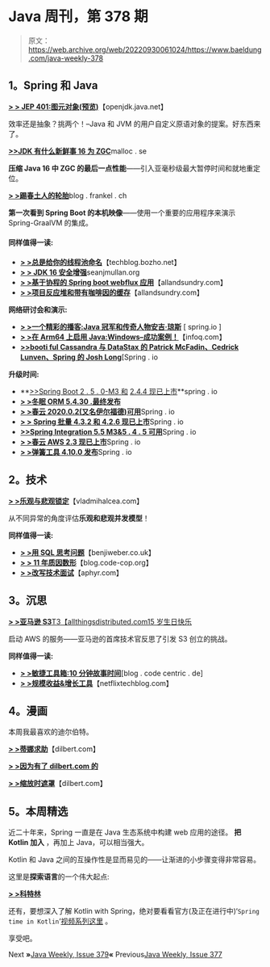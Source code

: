 # Java 周刊，第 378 期

> 原文：<https://web.archive.org/web/20220930061024/https://www.baeldung.com/java-weekly-378>

## 1。Spring 和 Java

[**> > JEP 401:图元对象(预览)**](https://web.archive.org/web/20221129002153/https://openjdk.java.net/jeps/401)【openjdk.java.net】

效率还是抽象？挑两个！–Java 和 JVM 的用户自定义原语对象的提案。好东西来了。

[**>>JDK 有什么新鲜事 16 为 ZGC**](https://web.archive.org/web/20221129002153/https://malloc.se/blog/zgc-jdk16)malloc . se

**压缩 Java 16 中 ZGC 的最后一点性能**——引入亚毫秒级最大暂停时间和就地重定位。

[**> >踢春土人的轮胎**](https://web.archive.org/web/20221129002153/https://blog.frankel.ch/kick-spring-native-tires/)blog . frankel . ch

**第一次看到 Spring Boot 的本机映像**——使用一个重要的应用程序来演示 Spring-GraalVM 的集成。

#### 同样值得一读:

*   [**> >总是给你的线程池命名**](https://web.archive.org/web/20221129002153/https://techblog.bozho.net/always-name-your-thread-pools/)【techblog.bozho.net】
*   [**> > JDK 16 安全增强**](https://web.archive.org/web/20221129002153/https://seanjmullan.org/blog/2021/03/18/jdk16)seanjmullan.org
*   [**> >基于协程的 Spring boot webflux 应用**](https://web.archive.org/web/20221129002153/http://www.java-allandsundry.com/2021/03/coroutine-based-spring-boot-webflux.html)【allandsundry.com】
*   [**> >项目反应堆和带有咖啡因的缓存**](https://web.archive.org/web/20221129002153/http://www.java-allandsundry.com/2021/03/project-reactor-and-caching-with.html)【allandsundry.com】

**网络研讨会和演示:**

*   [**> >一个精彩的播客:Java 冠军和传奇人物安吉·琼斯**](https://web.archive.org/web/20221129002153/https://spring.io/blog/2021/03/18/a-bootiful-podcast-fellow-java-champion-and-legend-angie-jones) [ spring.io ]
*   [**> >在 Arm64 上启用 Java:Windows–成功案例！**](https://web.archive.org/web/20221129002153/https://www.infoq.com/presentations/java-windows-arm/)【infoq.com】
*   [**>>booti ful Cassandra 与 DataStax 的 Patrick McFadin、Cedrick Lunven、Spring 的 Josh Long**](https://web.archive.org/web/20221129002153/https://spring.io/blog/2021/03/22/bootiful-cassandra-with-datastax-s-patrick-mcfadin-cedrick-lunven-and-spring-s-josh-long)[Spring . io

**升级时间:**

*   **[>>Spring Boot 2 . 5 . 0-M3 和](https://web.archive.org/web/20221129002153/https://spring.io/blog/2021/03/19/spring-boot-2-5-0-m3-available-now) [2.4.4 现已上市](https://web.archive.org/web/20221129002153/https://spring.io/blog/2021/03/18/spring-boot-2-4-4-available-now)**spring . io
*   [**> >冬眠 ORM 5.4.30 .最终发布**](https://web.archive.org/web/20221129002153/https://in.relation.to/2021/03/19/hibernate-orm-5430-final-release/)
*   [**> >春云 2020.0.2(又名伊尔福德)可用**](https://web.archive.org/web/20221129002153/https://spring.io/blog/2021/03/18/spring-cloud-2020-0-2-aka-ilford-is-available)Spring . io
*   [**> > Spring 批量 4.3.2 和 4.2.6 现已上市**](https://web.archive.org/web/20221129002153/https://spring.io/blog/2021/03/18/spring-batch-4-3-2-and-4-2-6-available-now)Spring . io
*   [**>>Spring Integration 5.5 M3&5 . 4 . 5 可用**](https://web.archive.org/web/20221129002153/https://spring.io/blog/2021/03/18/spring-integration-5-5-m3-5-4-5-available)Spring . io
*   [**> >春云 AWS 2.3 现已上市**](https://web.archive.org/web/20221129002153/https://spring.io/blog/2021/03/17/spring-cloud-aws-2-3-is-now-available)Spring . io
*   [**> >弹簧工具 4.10.0 发布**](https://web.archive.org/web/20221129002153/https://spring.io/blog/2021/03/17/spring-tools-4-10-0-released)Spring . io

## 2。技术

[**> >乐观与悲观锁定**](https://web.archive.org/web/20221129002153/https://vladmihalcea.com/optimistic-vs-pessimistic-locking/)【vladmihalcea.com】

从不同异常的角度评估**乐观和悲观并发模型**！

**同样值得一读:**

*   [**> >用 SQL 思考问题**](https://web.archive.org/web/20221129002153/https://benjiweber.co.uk/blog/2021/03/21/thinking-in-questions-with-sql/)【benjiweber.co.uk】
*   [**> > 11 年质因数形**](https://web.archive.org/web/20221129002153/http://blog.code-cop.org/2021/03/11-years-prime-factors-kata.html)【blog.code-cop.org】
*   [**> >改写技术面试**](https://web.archive.org/web/20221129002153/https://aphyr.com/posts/353-rewriting-the-technical-interview)【aphyr.com】

## 3。沉思

[**> >亚马逊 S3**T3【allthingsdistributed.com15 岁生日快乐](https://web.archive.org/web/20221129002153/https://www.allthingsdistributed.com/2021/03/happy-15th-birthday-amazon-s3.html)

启动 AWS 的服务——亚马逊的首席技术官反思了引发 S3 创立的挑战。

**同样值得一读:**

*   [**> >敏捷工具箱:10 分钟故事时间**](https://web.archive.org/web/20221129002153/https://blog.codecentric.de/en/2021/03/10-minute-story-time/)[blog . code centric . de]
*   [**> >规模收益&增长工具**](https://web.archive.org/web/20221129002153/https://netflixtechblog.com/scaling-revenue-growth-tooling-87ff969d4241)【netflixtechblog.com】

## 4。漫画

本周我最喜欢的迪尔伯特。

[**> >蒂娜求助**](https://web.archive.org/web/20221129002153/https://dilbert.com/strip/2021-03-21)【dilbert.com】

[**> >因为有了 dilbert.com 的**](https://web.archive.org/web/20221129002153/https://dilbert.com/strip/2021-03-20)

[**> >缩放时遮罩**](https://web.archive.org/web/20221129002153/https://dilbert.com/strip/2021-03-19)【dilbert.com】

## 5。本周精选

近二十年来，Spring 一直是在 Java 生态系统中构建 web 应用的途径。 **把 Kotlin 加入** ，再加上 Java，可以相当强大。

Kotlin 和 Java 之间的互操作性是显而易见的——让渐进的小步骤变得非常容易。

这里是**探索语言**的一个伟大起点:

[**> >科特林**](/web/20221129002153/https://www.baeldung.com/jetbrains-kotlin)

还有，要想深入了解 Kotlin with Spring，绝对要看看官方(及正在进行中)‘`Spring time in Kotlin`‘[视频系列这里](https://web.archive.org/web/20221129002153/https://youtube.com/playlist?list=PLlFc5cFwUnmxOJL0GSSZ1Vot4KL2Vwe7x) 。

享受吧。

Next **»**[Java Weekly, Issue 379](/web/20221129002153/https://www.baeldung.com/java-weekly-379)**«** Previous[Java Weekly, Issue 377](/web/20221129002153/https://www.baeldung.com/java-weekly-377)